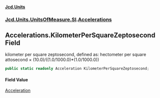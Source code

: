 #### [Jcd.Units](index.md 'index')
### [Jcd.Units.UnitsOfMeasure.SI](Jcd.Units.UnitsOfMeasure.SI.md 'Jcd.Units.UnitsOfMeasure.SI').[Accelerations](Accelerations.md 'Jcd.Units.UnitsOfMeasure.SI.Accelerations')

## Accelerations.KilometerPerSquareZeptosecond Field

kilometer per square zeptosecond, defined as: hectometer per square attosecond × (10.0)/((1.0/1000.0)*(1.0/1000.0))

```csharp
public static readonly Acceleration KilometerPerSquareZeptosecond;
```

#### Field Value
[Acceleration](Acceleration.md 'Jcd.Units.UnitTypes.Acceleration')
